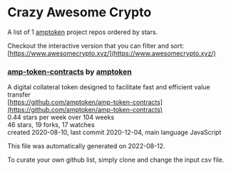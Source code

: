 # Crazy Awesome Crypto
A list of 1 [amptoken](https://github.com/amptoken) project repos ordered by stars.  

Checkout the interactive version that you can filter and sort: 
[https://www.awesomecrypto.xyz/](https://www.awesomecrypto.xyz/)  


### [amp-token-contracts](https://github.com/amptoken/amp-token-contracts) by [amptoken](https://github.com/amptoken)  
A digital collateral token designed to facilitate fast and efficient value transfer  
[https://github.com/amptoken/amp-token-contracts](https://github.com/amptoken/amp-token-contracts)  
0.44 stars per week over 104 weeks  
46 stars, 19 forks, 17 watches  
created 2020-08-10, last commit 2020-12-04, main language JavaScript  


This file was automatically generated on 2022-08-12.  

To curate your own github list, simply clone and change the input csv file.  